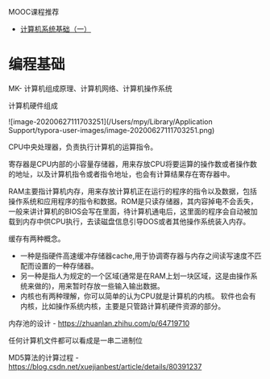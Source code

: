 MOOC课程推荐

- [计算机系统基础（一）]( https://www.icourse163.org/learn/NJU-1001625001?tid=1450235471#/learn/announce)



# 编程基础

MK- 计算机组成原理、计算机网络、计算机操作系统

计算机硬件组成

![image-20200627111703251](/Users/mpy/Library/Application Support/typora-user-images/image-20200627111703251.png)

CPU中央处理器，负责执行计算机的运算指令。

寄存器是CPU内部的小容量存储器，用来存放CPU将要运算的操作数或者操作数的地址，以及计算机指令或者指令地址，也会有计算结果存在寄存器中。

RAM主要指计算机内存，用来存放计算机正在运行的程序的指令以及数据，包括操作系统和应用程序的指令和数据。ROM是只读存储器，其内容掉电不会丢失，一般来讲计算机的BIOS会写在里面，待计算机通电后，这里面的程序会自动被加载到内存中供CPU执行，去读磁盘信息引导DOS或者其他操作系统装入内存。

缓存有两种概念。

- 一种是指硬件高速缓冲存储器cache,用于协调寄存器与内存之间读写速度不匹配而设置的一种存储器。
- 另一种是指人为规定的一个区域(通常是在RAM上划一块区域，这是由操作系统来做的)，用来暂时存放一些输入输出数据。
- 内核也有两种理解，你可以简单的认为CPU就是计算机的内核。
  软件也会有内核，比如操作系统内核，主要是只管路计算机硬件资源的部分。



内存池的设计 - https://zhuanlan.zhihu.com/p/64719710

任何计算机文件都可以看成是一串二进制位

MD5算法的计算过程 - https://blog.csdn.net/xuejianbest/article/details/80391237

